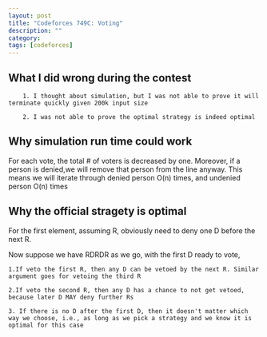 ```yaml
---
layout: post
title: "Codeforces 749C: Voting" 
description: ""
category: 
tags: [codeforces]
---
```


What I did wrong during the contest
-----------
```
	1. I thought about simulation, but I was not able to prove it will terminate quickly given 200k input size

	2. I was not able to prove the optimal strategy is indeed optimal

```

Why simulation run time could work
----------
For each vote, the total # of voters is decreased by one. Moreover, if a person is denied,we will remove that person from the line anyway. This means we will iterate through denied person O(n) times, and undenied person O(n) times 


Why the official stragety is optimal
----------
For the first element, assuming R, obviously need to deny one D before the next R.

Now suppose we have RDRDR as we go, with the first D ready to vote,

```
1.If veto the first R, then any D can be vetoed by the next R. Similar argument goes for vetoing the third R

2.If veto the second R, then any D has a chance to not get vetoed, because later D MAY deny further Rs

3. If there is no D after the first D, then it doesn't matter which way we choose, i.e., as long as we pick a strategy and we know it is optimal for this case

```
